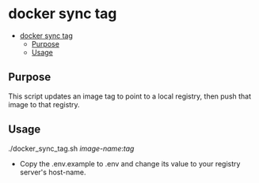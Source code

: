 # docker sync tag

- [docker sync tag](#docker-sync-tag)
  - [Purpose](#purpose)
  - [Usage](#usage)

## Purpose

This script updates an image tag to point to a local registry, then push that image to that registry.

## Usage

./docker_sync_tag.sh *image-name*:*tag*

- Copy the .env.example to .env and change its value to your registry server's host-name.
